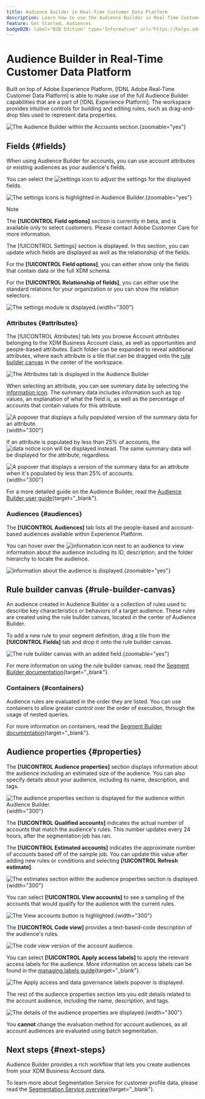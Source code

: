 ```yaml
---
title: Audience Builder in Real-Time Customer Data Platform
description: Learn how to use the Audience Builder in Real-Time Customer Data Platform to create audiences.
feature: Get Started, Audiences
badgeB2B: label="B2B Edition" type="Informative" url="https://helpx.adobe.com/legal/product-descriptions/real-time-customer-data-platform-b2b-edition-prime-and-ultimate-packages.html newtab=true"
---
```


# Audience Builder in Real-Time Customer Data Platform

Built on top of Adobe Experience Platform, [!DNL Adobe Real-Time Customer Data Platform] is able to make use of the full Audience Builder capabilities that are a part of [!DNL Experience Platform]. The workspace provides intuitive controls for building and editing rules, such as drag-and-drop tiles used to represent data properties. 

![The Audience Builder within the Accounts section.](../assets/segmentation/audience-builder/audience-builder.png){zoomable="yes"}

## Fields {#fields}

When using Audience Builder for accounts, you can use account attributes or existing audiences as your audience's fields.

You can select the ![settings icon](../../images/icons/settings.png) to adjust the settings for the displayed fields.

![The settings icons is highlighted in Audience Builder.](../assets/segmentation/audience-builder/select-settings.png){zoomable="yes"}

>[!NOTE]
>
>The **[!UICONTROL Field options]** section is currently in beta, and is available only to select customers. Please contact Adobe Customer Care for more information.

The [!UICONTROL Settings] section is displayed. In this section, you can update which fields are displayed as well as the relationship of the fields.

For the **[!UICONTROL Field options]**, you can either show only the fields that contain data or the full XDM schema.

For the **[!UICONTROL Relationship of fields]**, you can either use the standard relations for your organization or you can show the relation selectors.

![The settings module is displayed.](../assets/segmentation/audience-builder/settings.png){width="300"}

### Attributes {#attributes}

The [!UICONTROL Attributes] tab lets you browse Account attributes belonging to the XDM Business Account class, as well as opportunities and people-based attributes. Each folder can be expanded to reveal additional attributes, where each attribute is a tile that can be dragged onto the [rule builder canvas](#rule-builder-canvas) in the center of the workspace.

![The Attributes tab is displayed in the Audience Builder](../assets/segmentation/audience-builder/attributes.png)

When selecting an attribute, you can see summary data by selecting the [information icon](../../images/icons/info.png). The summary data includes information such as top values, an explanation of what the field is, as well as the percentage of accounts that contain values for this attribute.

![A popover that displays a fully populated version of the summary data for an attribute.](../assets/segmentation/audience-builder/full-summary-data.png){width="300"}

If an attribute is populated by less than 25% of accounts, the ![data notice icon](../../images/icons/data-notice.png) will be displayed instead. The same summary data will be displayed for the attribute, regardless.

![A popover that displays a version of the summary data for an attribute when it's populated by less than 25% of accounts.](../assets/segmentation/audience-builder/empty-summary-data.png){width="300"}

For a more detailed guide on the Audience Builder, read the [Audience Builder user guide](../../segmentation/ui/segment-builder.md){target="_blank"}.

### Audiences {#audiences}

The **[!UICONTROL Audiences]** tab lists all the people-based and account-based audiences available within Experience Platform.

You can hover over the ![information icon](../../images/icons/info.png) next to an audience to view information about the audience including its ID, description, and the folder hierarchy to locate the audience.

![Information about the audience is displayed.](../assets/segmentation/audience-builder/audience-information.png){zoomable="yes"}

## Rule builder canvas {#rule-builder-canvas}

An audience created in Audience Builder is a collection of rules used to describe key characteristics or behaviors of a target audience. These rules are created using the rule builder canvas, located in the center of Audience Builder.

To add a new rule to your segment definition, drag a tile from the **[!UICONTROL Fields]** tab and drop it onto the rule builder canvas. 

![The rule builder canvas with an added field.](../assets/segmentation/audience-builder/added-field.png){zoomable="yes"}

For more information on using the rule builder canvas, read the [Segment Builder documentation](../../segmentation/ui/segment-builder.md#rule-builder-canvas){target="_blank"}.

### Containers {#containers}

Audience rules are evaluated in the order they are listed. You can use containers to allow greater control over the order of execution, through the usage of nested queries.

For more information on containers, read the [Segment Builder documentation](../../segmentation/ui/segment-builder.md#containers){target="_blank"}.

## Audience properties {#properties}

The **[!UICONTROL Audience properties]** section displays information about the audience including an estimated size of the audience. You can also specify details about your audience, including its name, description, and tags.

![The audience properties section is displayed for the audience within Audience Builder.](../assets/segmentation/audience-builder/audience-properties.png){width="300"}

The **[!UICONTROL Qualified accounts]** indicates the actual number of accounts that match the audience's rules. This number updates every 24 hours, after the segmentation job has ran.

The **[!UICONTROL Estimated accounts]** indicates the approximate number of accounts based off of the sample job. You can update this value after adding new rules or conditions and selecting **[!UICONTROL Refresh estimate]**.

![The estimates section within the audience properties section is displayed.](../assets/segmentation/audience-builder/account-estimates.png){width="300"}

You can select **[!UICONTROL View accounts]** to see a sampling of the accounts that would qualify for the audience with the current rules.

![The View accounts button is highlighted.](../assets/segmentation/audience-builder/view-accounts.png){width="300"}

The **[!UICONTROL Code view]** provides a text-based-code description of the audience's rules.

![The code view version of the account audience.](../assets/segmentation/audience-builder/code-view.png)

You can select **[!UICONTROL Apply access labels]** to apply the relevant access labels for the audience. More information on access labels can be found in the [managing labels guide](../../access-control/abac/ui/labels.md){target="_blank"}.

![The Apply access and data governance labels popover is displayed.](../assets/segmentation/audience-builder/apply-access-labels.png)

The rest of the audience properties section lets you edit details related to the account audience, including the name, description, and tags.

![The details of the audience properties are displayed.](../assets/segmentation/audience-builder/audience-details.png){width="300"}

You **cannot** change the evaluation method for account audiences, as all account audiences are evaluated using batch segmentation.

## Next steps {#next-steps}

Audience Builder provides a rich workflow that lets you create audiences from your XDM Business Account data.

To learn more about Segmentation Service for customer profile data, please read the [Segmentation Service overview](../../segmentation/home.md){target="_blank"}.
